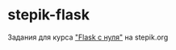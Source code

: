 # stepik-flask
Задания для курса ["Flask с нуля"](https://stepik.org/course/61900/syllabus) на stepik.org
